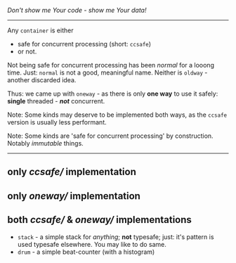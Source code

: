 *Don't show me Your code - show me Your data!*

---
Any `container` is either
- safe for concurrent processing (short: `ccsafe`)
- or not.

Not being safe for concurrent processing has been *normal* for a looong time.
Just: `normal` is not a good, meaningful name.
Neither is `oldway` - another discarded idea.

Thus: we came up with `oneway` - as there is only **one way** to use it safely: **single** threaded - ***not*** concurrent.

Note: Some kinds may deserve to be implemented both ways, as the `ccsafe` version is usually less performant.

Note: Some kinds are 'safe for concurrent processing' by construction. Notably *immutable* things.

----
## only *ccsafe/* implementation 


## only *oneway/* implementation


## both *ccsafe/* & *oneway/* implementations
- `stack` - a simple stack for *anything*; **not** typesafe; just: it's pattern is used typesafe elsewhere. You may like to do same.
- `drum` - a simple beat-counter (with a histogram)
